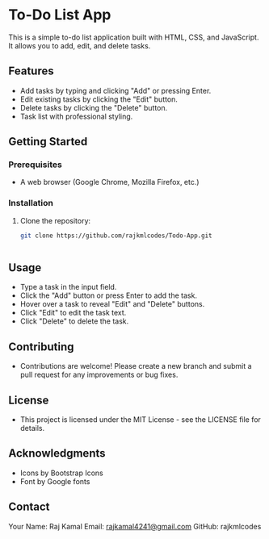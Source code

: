 # To-Do List App

This is a simple to-do list application built with HTML, CSS, and JavaScript. It allows you to add, edit, and delete tasks.


## Features

- Add tasks by typing and clicking "Add" or pressing Enter.
- Edit existing tasks by clicking the "Edit" button.
- Delete tasks by clicking the "Delete" button.
- Task list with professional styling.

## Getting Started

### Prerequisites

- A web browser (Google Chrome, Mozilla Firefox, etc.)

### Installation

1. Clone the repository:

   ```bash
   git clone https://github.com/rajkmlcodes/Todo-App.git



## Usage
- Type a task in the input field.
- Click the "Add" button or press Enter to add the task.
- Hover over a task to reveal "Edit" and "Delete" buttons.
- Click "Edit" to edit the task text.
- Click "Delete" to delete the task.
  
## Contributing
- Contributions are welcome! Please create a new branch and submit a pull request for any improvements or bug fixes.

## License
- This project is licensed under the MIT License - see the LICENSE file for details.

## Acknowledgments
- Icons by Bootstrap Icons
- Font by Google fonts

## Contact
Your Name: Raj Kamal
Email: rajkamal4241@gmail.com
GitHub: rajkmlcodes
